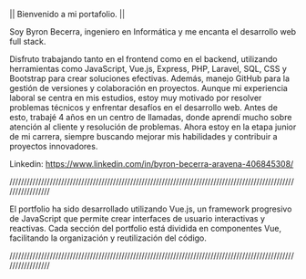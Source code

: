 || Bienvenido a mi portafolio. ||

Soy Byron Becerra, ingeniero en Informática y me encanta el desarrollo web full stack.  

Disfruto trabajando tanto en el frontend como en el backend, utilizando herramientas como JavaScript, Vue.js, Express, PHP, Laravel, SQL, CSS y Bootstrap para crear soluciones efectivas. Además, manejo GitHub para la gestión de versiones y colaboración en proyectos. Aunque mi experiencia laboral se centra en mis estudios, estoy muy motivado por resolver problemas técnicos y enfrentar desafíos en el desarrollo web. Antes de esto, trabajé 4 años en un centro de llamadas, donde aprendí mucho sobre atención al cliente y resolución de problemas. Ahora estoy en la etapa junior de mi carrera, siempre buscando mejorar mis habilidades y contribuir a proyectos innovadores.

Linkedin: https://www.linkedin.com/in/byron-becerra-aravena-406845308/

/////////////////////////////////////////////////////////////////////////////////////////////////////////////////

El portfolio ha sido desarrollado utilizando Vue.js, un framework progresivo de JavaScript que permite crear interfaces de usuario interactivas y reactivas. Cada sección del portfolio está dividida en componentes Vue, facilitando la organización y reutilización del código.

/////////////////////////////////////////////////////////////////////////////////////////////////////////////////
